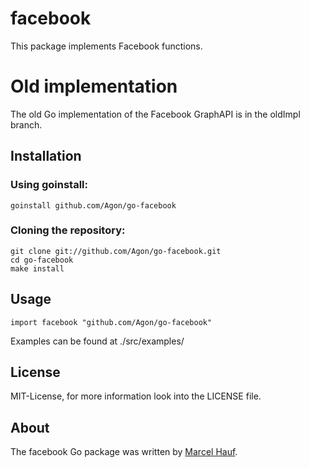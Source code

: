 # facebook
This package implements Facebook functions.

# Old implementation
The old Go implementation of the Facebook GraphAPI is in the oldImpl branch.

## Installation

### Using goinstall:
	goinstall github.com/Agon/go-facebook

### Cloning the repository:
	git clone git://github.com/Agon/go-facebook.git
	cd go-facebook
	make install

## Usage
	import facebook "github.com/Agon/go-facebook"

Examples can be found at ./src/examples/

## License

MIT-License, for more information look into the LICENSE file.

## About

The facebook Go package was written by [Marcel Hauf](http://github.com/Agon).
